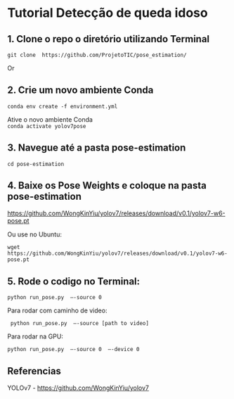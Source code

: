 # Tutorial Detecção de queda idoso

## 1.	Clone o repo o diretório utilizando Terminal
``` git clone  https://github.com/ProjetoTIC/pose_estimation/ ```

Or 

## 2.	Crie um novo ambiente Conda

``` conda env create -f environment.yml ```

Ative o novo ambiente Conda  
``` conda activate yolov7pose ```


## 3.	Navegue até a pasta pose-estimation  
``` cd pose-estimation ```

## 4.	Baixe os Pose Weights e coloque na pasta pose-estimation
https://github.com/WongKinYiu/yolov7/releases/download/v0.1/yolov7-w6-pose.pt 

Ou use no Ubuntu:

``` wget https://github.com/WongKinYiu/yolov7/releases/download/v0.1/yolov7-w6-pose.pt ```


## 5. Rode o codigo no Terminal:

``` python run_pose.py  –-source 0 ```

Para rodar com caminho de video:

``` python run_pose.py  –-source [path to video]```

Para rodar na GPU:

``` python run_pose.py  –-source 0  –-device 0 ```


## Referencias
YOLOv7 - https://github.com/WongKinYiu/yolov7 
